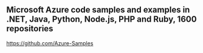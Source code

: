 ## Microsoft Azure code samples and examples in .NET, Java, Python, Node.js, PHP and Ruby, 1600 repositories
https://github.com/Azure-Samples
